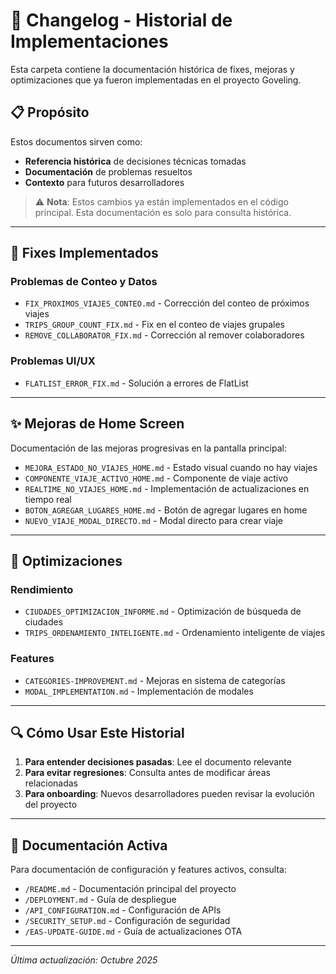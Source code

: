 # 📜 Changelog - Historial de Implementaciones

Esta carpeta contiene la documentación histórica de fixes, mejoras y optimizaciones que ya fueron implementadas en el proyecto Goveling.

## 📋 Propósito

Estos documentos sirven como:
- **Referencia histórica** de decisiones técnicas tomadas
- **Documentación** de problemas resueltos
- **Contexto** para futuros desarrolladores

> ⚠️ **Nota**: Estos cambios ya están implementados en el código principal. Esta documentación es solo para consulta histórica.

---

## 🔧 Fixes Implementados

### Problemas de Conteo y Datos
- `FIX_PROXIMOS_VIAJES_CONTEO.md` - Corrección del conteo de próximos viajes
- `TRIPS_GROUP_COUNT_FIX.md` - Fix en el conteo de viajes grupales
- `REMOVE_COLLABORATOR_FIX.md` - Corrección al remover colaboradores

### Problemas UI/UX
- `FLATLIST_ERROR_FIX.md` - Solución a errores de FlatList

---

## ✨ Mejoras de Home Screen

Documentación de las mejoras progresivas en la pantalla principal:

- `MEJORA_ESTADO_NO_VIAJES_HOME.md` - Estado visual cuando no hay viajes
- `COMPONENTE_VIAJE_ACTIVO_HOME.md` - Componente de viaje activo
- `REALTIME_NO_VIAJES_HOME.md` - Implementación de actualizaciones en tiempo real
- `BOTON_AGREGAR_LUGARES_HOME.md` - Botón de agregar lugares en home
- `NUEVO_VIAJE_MODAL_DIRECTO.md` - Modal directo para crear viaje

---

## 🚀 Optimizaciones

### Rendimiento
- `CIUDADES_OPTIMIZACION_INFORME.md` - Optimización de búsqueda de ciudades
- `TRIPS_ORDENAMIENTO_INTELIGENTE.md` - Ordenamiento inteligente de viajes

### Features
- `CATEGORIES-IMPROVEMENT.md` - Mejoras en sistema de categorías
- `MODAL_IMPLEMENTATION.md` - Implementación de modales

---

## 🔍 Cómo Usar Este Historial

1. **Para entender decisiones pasadas**: Lee el documento relevante
2. **Para evitar regresiones**: Consulta antes de modificar áreas relacionadas
3. **Para onboarding**: Nuevos desarrolladores pueden revisar la evolución del proyecto

---

## 📌 Documentación Activa

Para documentación de configuración y features activos, consulta:
- `/README.md` - Documentación principal del proyecto
- `/DEPLOYMENT.md` - Guía de despliegue
- `/API_CONFIGURATION.md` - Configuración de APIs
- `/SECURITY_SETUP.md` - Configuración de seguridad
- `/EAS-UPDATE-GUIDE.md` - Guía de actualizaciones OTA

---

*Última actualización: Octubre 2025*
